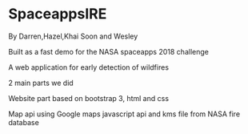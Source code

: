 # SpaceappsIRE

By Darren,Hazel,Khai Soon and Wesley

Built as a fast demo for the NASA spaceapps 2018 challenge

A web application for early detection of wildfires

2 main parts we did

Website part based on bootstrap 3, html and css

Map api using Google maps javascript api and kms file from NASA fire database
